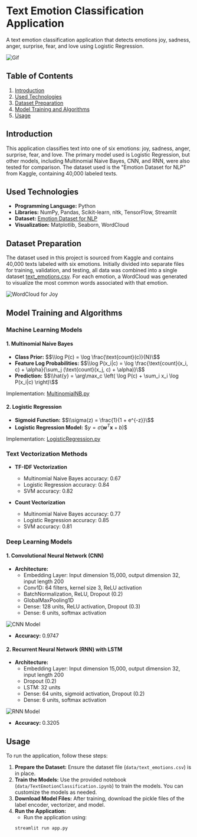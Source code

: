 # Text Emotion Classification Application

A text emotion classification application that detects emotions joy, sadness, anger, surprise, fear, and love using Logistic Regression.

<img src="/static/gif/textEmotionDemo.gif" alt="Gif">

## Table of Contents
1. [Introduction](#introduction)
2. [Used Technologies](#used-technologies)
3. [Dataset Preparation](#dataset-preparation)
4. [Model Training and Algorithms](#model-training-and-algorithms)
5. [Usage](#usage)

## Introduction
This application classifies text into one of six emotions: joy, sadness, anger, surprise, fear, and love. The primary model used is Logistic Regression, but other models, including Multinomial Naive Bayes, CNN, and RNN, were also tested for comparison. The dataset used is the "Emotion Dataset for NLP" from Kaggle, containing 40,000 labeled texts.

## Used Technologies
- **Programming Language:** Python
- **Libraries:** NumPy, Pandas, Scikit-learn, nltk, TensorFlow, Streamlit
- **Dataset:** [Emotion Dataset for NLP](https://www.kaggle.com/datasets/praveengovi/emotions-dataset-for-nlp)
- **Visualization:** Matplotlib, Seaborn, WordCloud

## Dataset Preparation
The dataset used in this project is sourced from Kaggle and contains 40,000 texts labeled with six emotions. Initially divided into separate files for training, validation, and testing, all data was combined into a single dataset [text_emotions.csv](data/text_emotions.csv). For each emotion, a WordCloud was generated to visualize the most common words associated with that emotion.

![WordCloud for Joy](static/wordClouds/word_cloud_joy.png)

## Model Training and Algorithms
### Machine Learning Models
#### 1. Multinomial Naive Bayes
- **Class Prior:** $$\\log P(c) = \log \frac{\text{count}(c)}{N}\$$
- **Feature Log Probabilities:** $$\\log P(x_i|c) = \log \frac{\text{count}(x_i, c) + \alpha}{\sum_j (\text{count}(x_j, c) + \alpha)}\$$
- **Prediction:** $$\\hat{y} = \arg\max_c \left( \log P(c) + \sum_i x_i \log P(x_i|c) \right)\$$

Implementation: [MultinomialNB.py](models/MultinomialNB.py)

#### 2. Logistic Regression
- **Sigmoid Function:** $$\\sigma(z) = \frac{1}{1 + e^{-z}}\$$
- **Logistic Regression Model:** $$y = \sigma(\mathbf{w}^T \mathbf{x} + b)\$$

Implementation: [LogisticRegression.py](models/LogisticRegression.py)

### Text Vectorization Methods
- **TF-IDF Vectorization**
  - Multinomial Naive Bayes accuracy: 0.67
  - Logistic Regression accuracy: 0.84
  - SVM accuracy: 0.82

- **Count Vectorization**
  - Multinomial Naive Bayes accuracy: 0.77
  - Logistic Regression accuracy: 0.85
  - SVM accuracy: 0.81

### Deep Learning Models
#### 1. Convolutional Neural Network (CNN)
- **Architecture:**
  - Embedding Layer: Input dimension 15,000, output dimension 32, input length 200
  - Conv1D: 64 filters, kernel size 3, ReLU activation
  - BatchNormalization, ReLU, Dropout (0.2)
  - GlobalMaxPooling1D
  - Dense: 128 units, ReLU activation, Dropout (0.3)
  - Dense: 6 units, softmax activation
   
![CNN Model](static/modelPlots/cnn_model.png)
- **Accuracy:** 0.9747

#### 2. Recurrent Neural Network (RNN) with LSTM
- **Architecture:**
  - Embedding Layer: Input dimension 15,000, output dimension 32, input length 200
  - Dropout (0.2)
  - LSTM: 32 units
  - Dense: 64 units, sigmoid activation, Dropout (0.2)
  - Dense: 6 units, softmax activation
    
![RNN Model](static/modelPlots/rnn_model.png)
- **Accuracy:** 0.3205

## Usage
To run the application, follow these steps:
1. **Prepare the Dataset:** Ensure the dataset file (`data/text_emotions.csv`) is in place.
2. **Train the Models:** Use the provided notebook (`data/TextEmotionClassification.ipynb`) to train the models. You can customize the models as needed.
3. **Download Model Files:** After training, download the pickle files of the label encoder, vectorizer, and model.
4. **Run the Application:** 
    - Run the application using:
     ```sh
     streamlit run app.py
     ```
